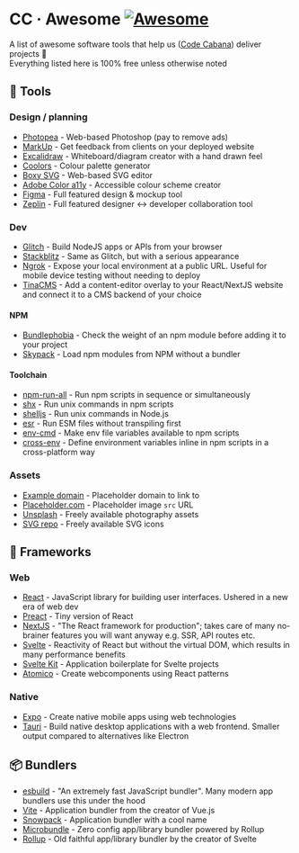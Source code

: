 # CC &middot; Awesome [![Awesome](https://awesome.re/badge.svg)](https://awesome.re)

A list of awesome software tools that help us ([Code Cabana](https://www.codecabana.com.au/)) deliver projects :palm_tree:  
Everything listed here is 100% free unless otherwise noted

## 🔨 Tools

### Design / planning

- [Photopea](https://www.photopea.com/) - Web-based Photoshop (pay to remove ads)
- [MarkUp](https://www.markup.io/) - Get feedback from clients on your deployed website
- [Excalidraw](https://excalidraw.com/) - Whiteboard/diagram creator with a hand drawn feel
- [Coolors](https://coolors.co/) - Colour palette generator
- [Boxy SVG](https://boxy-svg.com/) - Web-based SVG editor
- [Adobe Color a11y](https://color.adobe.com/create/color-accessibility) - Accessible colour scheme creator
- [Figma](https://www.figma.com/) - Full featured design & mockup tool
- [Zeplin](https://zeplin.io/) - Full featured designer <-> developer collaboration tool

### Dev

- [Glitch](https://glitch.com/) - Build NodeJS apps or APIs from your browser
- [Stackblitz](https://stackblitz.com/) - Same as Glitch, but with a serious appearance
- [Ngrok](https://ngrok.com/) - Expose your local environment at a public URL. Useful for mobile device testing without needing to deploy
- [TinaCMS](https://github.com/tinacms/tinacms) - Add a content-editor overlay to your React/NextJS website and connect it to a CMS backend of your choice

#### NPM

- [Bundlephobia](https://bundlephobia.com/) - Check the weight of an npm module before adding it to your project
- [Skypack](https://www.skypack.dev/) - Load npm modules from NPM without a bundler

#### Toolchain

- [npm-run-all](https://github.com/mysticatea/npm-run-all) - Run npm scripts in sequence or simultaneously
- [shx](https://github.com/shelljs/shx) - Run unix commands in npm scripts
- [shelljs](https://github.com/shelljs/shelljs) - Run unix commands in Node.js
- [esr](https://github.com/folke/esbuild-runner) - Run ESM files without transpiling first
- [env-cmd](https://github.com/toddbluhm/env-cmd) - Make env file variables available to npm scripts
- [cross-env](https://github.com/kentcdodds/cross-env) - Define environment variables inline in npm scripts in a cross-platform way

### Assets

- [Example domain](https://example.com/) - Placeholder domain to link to
- [Placeholder.com](https://placeholder.com/) - Placeholder image `src` URL
- [Unsplash](https://unsplash.com/) - Freely available photography assets
- [SVG repo](https://www.svgrepo.com/) - Freely available SVG icons

## 💎 Frameworks

### Web

- [React](https://reactjs.org/) - JavaScript library for building user interfaces. Ushered in a new era of web dev
- [Preact](https://preactjs.com/) - Tiny version of React
- [NextJS](https://nextjs.org/) - "The React framework for production"; takes care of many no-brainer features you will want anyway e.g. SSR, API routes etc.
- [Svelte](https://svelte.dev/) - Reactivity of React but without the virtual DOM, which results in many performance benefits
- [Svelte Kit](https://kit.svelte.dev/) - Application boilerplate for Svelte projects
- [Atomico](https://atomicojs.github.io/) - Create webcomponents using React patterns

### Native

- [Expo](https://expo.dev/) - Create native mobile apps using web technologies
- [Tauri](https://tauri.studio/) - Build native desktop applications with a web frontend. Smaller output compared to alternatives like Electron

## 📦 Bundlers

- [esbuild](https://esbuild.github.io/) - "An extremely fast JavaScript bundler". Many modern app bundlers use this under the hood
- [Vite](https://vitejs.dev/) - Application bundler from the creator of Vue.js
- [Snowpack](https://www.snowpack.dev/) - Application bundler with a cool name
- [Microbundle](https://github.com/developit/microbundle) - Zero config app/library bundler powered by Rollup
- [Rollup](https://rollupjs.org/guide/en/) - Old faithful app/library bundler by the creator of Svelte
